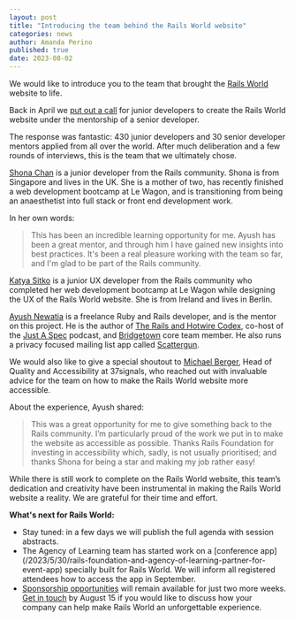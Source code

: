 ```yaml
---
layout: post
title: "Introducing the team behind the Rails World website"
categories: news
author: Amanda Perino
published: true
date: 2023-08-02
---
```


We would like to introduce you to the team that brought the [Rails World](/world) website to life. 

Back in April we [put out a call](/2023/4/13/attention-junior-devs-want-to-build-the-rails-world-website) for junior developers to create the Rails World website under the mentorship of a senior developer.

The response was fantastic: 430 junior developers and 30 senior developer mentors applied from all over the world. After much deliberation and a few rounds of interviews, this is the team that we ultimately chose.

<a href="https://www.linkedin.com/in/shona-chan/">Shona Chan</a> is a junior developer from the Rails community. Shona is from Singapore and lives in the UK. She is a mother of two, has recently finished a web development bootcamp at Le Wagon, and is transitioning from being an anaesthetist into full stack or front end development work. 

In her own words:
> This has been an incredible learning opportunity for me. Ayush has been a great mentor, and through him I have gained new insights into best practices. It's been a real pleasure working with the team so far, and I'm glad to be part of the Rails community.
 
<a href="https://katya-sitko.netlify.app/">Katya Sitko</a> is a junior UX developer from the Rails community who completed her web development bootcamp at Le Wagon while designing the UX of the Rails World website. She is from Ireland and lives in Berlin.

<a href="https://radioactivetoy.tech/">Ayush Newatia</a> is a freelance Ruby and Rails developer, and is the mentor on this project. He is the author of <a href="https://railsandhotwirecodex.com/">The Rails and Hotwire Codex</a>, co-host of the <a href="https://justaspec.show">Just A Spec</a> podcast, and <a href="https://bridgetownrb.com">Bridgetown</a> core team member. He also runs a privacy focused mailing list app called <a href="https://scattergun.email">Scattergun</a>.

We would also like to give a special shoutout to <a href="https://www.linkedin.com/in/bergatron/">Michael Berger</a>, Head of Quality and Accessibility at 37signals, who reached out with invaluable advice for the team on how to make the Rails World website more accessible.

About the experience, Ayush shared:
> This was a great opportunity for me to give something back to the Rails community. I’m particularly proud of the work we put in to make the website as accessible as possible. Thanks Rails Foundation for investing in accessibility which, sadly, is not usually prioritised; and thanks Shona for being a star and making my job rather easy!

While there is still work to complete on the Rails World website, this team’s dedication and creativity have been instrumental in making the Rails World website a reality. We are grateful for their time and effort.

__What's next for Rails World:__
- Stay tuned: in a few days we will publish the full agenda with session abstracts.
- The Agency of Learning team has started work on a [conference app](/2023/5/30/rails-foundation-and-agency-of-learning-partner-for-event-app\) specially built for Rails World. We will inform all registered attendees how to access the app in September. 
- <a href="https://public.3.basecamp.com/p/C7HPYMpM77kVYjfnFsoSJkrJ">Sponsorship opportunities</a> will remain available for just two more weeks. <a href="mailto:sponsors@rubyonrails.org">Get in touch</a> by August 15 if you would like to discuss how your company can help make Rails World an unforgettable experience.
